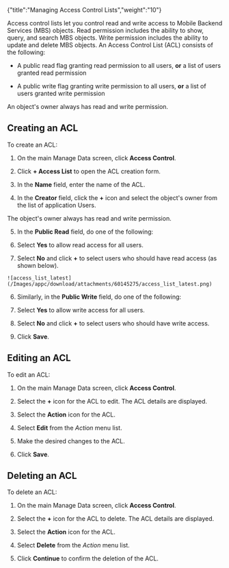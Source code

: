 {"title":"Managing Access Control Lists","weight":"10"}

Access control lists let you control read and write access to Mobile Backend Services (MBS) objects. Read permission includes the ability to show, query, and search MBS objects. Write permission includes the ability to update and delete MBS objects. An Access Control List (ACL) consists of the following:

* A public read flag granting read permission to all users, **or** a list of users granted read permission

* A public write flag granting write permission to all users, **or** a list of users granted write permission


An object's owner always has read and write permission.

## Creating an ACL

To create an ACL:

1. On the main Manage Data screen, click **Access Control**.

2. Click **\+ Access List** to open the ACL creation form.

3. In the **Name** field, enter the name of the ACL.

4. In the **Creator** field, click the **+** icon and select the object's owner from the list of application Users.

  The object's owner always has read and write permission.

5. In the **Public Read** field, do one of the following:

  1. Select **Yes** to allow read access for all users.

  2. Select **No** and click **+** to select users who should have read access (as shown below).

    ![access_list_latest](/Images/appc/download/attachments/60145275/access_list_latest.png)
6. Similarly, in the **Public Write** field, do one of the following:

  1. Select **Yes** to allow write access for all users.

  2. Select **No** and click **+** to select users who should have write access.

7. Click **Save**.


## Editing an ACL

To edit an ACL:

1. On the main Manage Data screen, click **Access Control**.

2. Select the **+** icon for the ACL to edit. The ACL details are displayed.

3. Select the **Action** icon for the ACL.

4. Select **Edit** from the _Action_ menu list.

5. Make the desired changes to the ACL.

6. Click **Save**.


## Deleting an ACL

To delete an ACL:

1. On the main Manage Data screen, click **Access Control**.

2. Select the **+** icon for the ACL to delete. The ACL details are displayed.

3. Select the **Action** icon for the ACL.

4. Select **Delete** from the _Action_ menu list.

5. Click **Continue** to confirm the deletion of the ACL.
